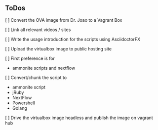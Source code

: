 ## ToDos 

[ ] Convert the OVA image from Dr. Joao to a Vagrant Box

[ ] Link all relevant videos / sites 

[ ] Write the usage introduction for the scripts using AsciidoctorFX

[ ] Upload the virtualbox image to public hosting site

[ ] First preference is for 
   - ammonite scripts and nextflow

[ ] Convert/chunk the script to 
   - ammonite script 
   - jRuby
   - NextFlow
   - Powershell
   - Golang

[ ] Drive the virtualbox image headless and publish the image on vagrant hub


